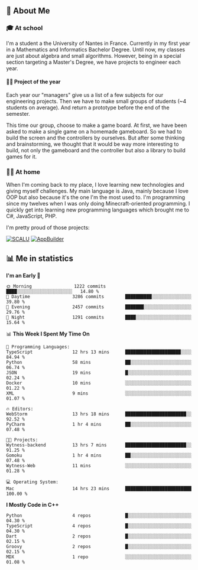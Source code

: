 ## 👀 About Me

### 🎓 At school

I'm a student a the University of Nantes in France. Currently in my first year in a Mathematics and Informatics Bachelor Degree. Until now, my classes are just about algebra and small algorithms. However, being in a special section targeting a Master's Degree, we have projects to engineer each year. 

#### 🔧🔬 Project of the year

Each year our "managers" give us a list of a few subjects for our engineering projects. Then we have to make small groups of students (~4 students on average). And return a prototype before the end of the semester.

This time our group, choose to make a game board. At first, we have been asked to make a single game on a homemade gameboard. So we had to build the screen and the controllers by ourselves. 
But after some thinking and brainstorming, we thought that it would be way more interesting to build, not only the gameboard and the controller but also a library to build games for it.

### 👨‍💻 At home

When I'm coming back to my place, I love learning new technologies and giving myself challenges. My main language is Java, mainly because I love OOP but also because it's the one I'm the most used to. I'm programming since my twelves when I was only doing Minecraft-oriented programming.  I quickly get into learning new programming languages which brought me to C#, JavaScript, PHP. 

I'm pretty proud of those projects:

[![SCALU](https://github-readme-stats.vercel.app/api/pin?username=renardfute&repo=SCALU)](https://github.com/renardfute/scalu)
[![AppBuilder](https://github-readme-stats.vercel.app/api/pin?username=pulsedev2&repo=AppBuilder)](https://github.com/pulsedev2/AppBuilder)

## 📊 Me in statistics
<!--START_SECTION:waka-->
**I'm an Early 🐤** 

```text
🌞 Morning                1222 commits        ████░░░░░░░░░░░░░░░░░░░░░   14.80 % 
🌆 Daytime                3286 commits        ██████████░░░░░░░░░░░░░░░   39.80 % 
🌃 Evening                2457 commits        ███████░░░░░░░░░░░░░░░░░░   29.76 % 
🌙 Night                  1291 commits        ████░░░░░░░░░░░░░░░░░░░░░   15.64 % 
```


📊 **This Week I Spent My Time On** 

```text
💬 Programming Languages: 
TypeScript               12 hrs 13 mins      █████████████████████░░░░   84.94 % 
Python                   58 mins             ██░░░░░░░░░░░░░░░░░░░░░░░   06.74 % 
JSON                     19 mins             █░░░░░░░░░░░░░░░░░░░░░░░░   02.24 % 
Docker                   10 mins             ░░░░░░░░░░░░░░░░░░░░░░░░░   01.22 % 
XML                      9 mins              ░░░░░░░░░░░░░░░░░░░░░░░░░   01.07 % 

🔥 Editors: 
WebStorm                 13 hrs 18 mins      ███████████████████████░░   92.52 % 
PyCharm                  1 hr 4 mins         ██░░░░░░░░░░░░░░░░░░░░░░░   07.48 % 

🐱‍💻 Projects: 
Wytness-backend          13 hrs 7 mins       ███████████████████████░░   91.25 % 
Gomoku                   1 hr 4 mins         ██░░░░░░░░░░░░░░░░░░░░░░░   07.48 % 
Wytness-Web              11 mins             ░░░░░░░░░░░░░░░░░░░░░░░░░   01.28 % 

💻 Operating System: 
Mac                      14 hrs 23 mins      █████████████████████████   100.00 % 
```

**I Mostly Code in C++** 

```text
Python                   4 repos             █░░░░░░░░░░░░░░░░░░░░░░░░   04.30 % 
TypeScript               4 repos             █░░░░░░░░░░░░░░░░░░░░░░░░   04.30 % 
Dart                     2 repos             █░░░░░░░░░░░░░░░░░░░░░░░░   02.15 % 
Groovy                   2 repos             █░░░░░░░░░░░░░░░░░░░░░░░░   02.15 % 
MDX                      1 repo              ░░░░░░░░░░░░░░░░░░░░░░░░░   01.08 % 
```




<!--END_SECTION:waka-->
